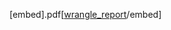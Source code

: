 [embed].pdf[[wrangle_report](https://github.com/tminhaz/Analysis-of-Tweets-From-WeRateDogs-Account/blob/main/wrangle_report.pdf)/embed]
